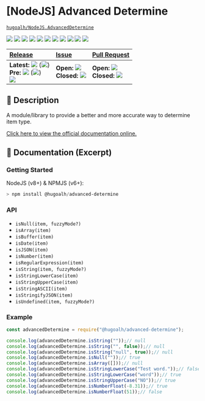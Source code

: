# \[NodeJS\] Advanced Determine

[`hugoalh/NodeJS.AdvancedDetermine`](https://github.com/hugoalh/NodeJS.AdvancedDetermine)

[![](https://img.shields.io/github/contributors/hugoalh/NodeJS.AdvancedDetermine?style=flat-square&logo=github)](https://github.com/hugoalh/NodeJS.AdvancedDetermine/graphs/contributors)
[![](https://img.shields.io/github/license/hugoalh/NodeJS.AdvancedDetermine?style=flat-square&logo=github)](https://github.com/hugoalh/NodeJS.AdvancedDetermine/blob/master/LICENSE.md)
![](https://img.shields.io/github/languages/count/hugoalh/NodeJS.AdvancedDetermine?style=flat-square&logo=github)
![](https://img.shields.io/github/languages/top/hugoalh/NodeJS.AdvancedDetermine?style=flat-square&logo=github)
![](https://img.shields.io/github/repo-size/hugoalh/NodeJS.AdvancedDetermine?style=flat-square&logo=github)
![](https://img.shields.io/github/languages/code-size/hugoalh/NodeJS.AdvancedDetermine?style=flat-square&logo=github)
![](https://img.shields.io/github/watchers/hugoalh/NodeJS.AdvancedDetermine?style=flat-square&logo=github)
![](https://img.shields.io/github/stars/hugoalh/NodeJS.AdvancedDetermine?style=flat-square&logo=github)
![](https://img.shields.io/github/forks/hugoalh/NodeJS.AdvancedDetermine?style=flat-square&logo=github)
[![](https://img.shields.io/lgtm/alerts/g/hugoalh/NodeJS.AdvancedDetermine.svg?style=flat-square&logo=lgtm&label=%20)](https://lgtm.com/projects/g/hugoalh/NodeJS.AdvancedDetermine/alerts)
[![](https://img.shields.io/lgtm/grade/javascript/g/hugoalh/NodeJS.AdvancedDetermine.svg?style=flat-square&logo=lgtm)](https://lgtm.com/projects/g/hugoalh/NodeJS.AdvancedDetermine/context:javascript)

| **[Release](https://github.com/hugoalh/NodeJS.AdvancedDetermine/releases)** | **[Issue](https://github.com/hugoalh/NodeJS.AdvancedDetermine/issues?q=is%3Aissue)** | **[Pull Request](https://github.com/hugoalh/NodeJS.AdvancedDetermine/pulls?q=is%3Apr)** |
|:----|:----|:----|
| **Latest:** ![](https://img.shields.io/github/release/hugoalh/NodeJS.AdvancedDetermine?sort=semver&style=flat-square&color=000000&label=%20) (![](https://img.shields.io/github/release-date/hugoalh/NodeJS.AdvancedDetermine?style=flat-square&color=000000&label=%20))<br />**Pre:** ![](https://img.shields.io/github/release/hugoalh/NodeJS.AdvancedDetermine?include_prereleases&sort=semver&style=flat-square&color=000000&label=%20) (![](https://img.shields.io/github/release-date-pre/hugoalh/NodeJS.AdvancedDetermine?style=flat-square&color=000000&label=%20))<br />[![](https://img.shields.io/npm/v/@hugoalh/advanced-determine?style=flat-square&logo=npm)](https://www.npmjs.com/package/@hugoalh/advanced-determine) | **Open:** ![](https://img.shields.io/github/issues-raw/hugoalh/NodeJS.AdvancedDetermine?style=flat-square&color=000000&label=%20)<br />**Closed:** ![](https://img.shields.io/github/issues-closed-raw/hugoalh/NodeJS.AdvancedDetermine?style=flat-square&color=000000&label=%20) | **Open:** ![](https://img.shields.io/github/issues-pr-raw/hugoalh/NodeJS.AdvancedDetermine?style=flat-square&color=000000&label=%20)<br />**Closed:** ![](https://img.shields.io/github/issues-pr-closed-raw/hugoalh/NodeJS.AdvancedDetermine?style=flat-square&color=000000&label=%20) |

## 📜 Description

A module/library to provide a better and more accurate way to determine item type.

[Click here to view the official documentation online.](https://github.com/hugoalh/NodeJS.AdvancedDetermine/wiki)

## 📄 Documentation (Excerpt)

### Getting Started

NodeJS (v8+) & NPMJS (v6+):

```powershell
> npm install @hugoalh/advanced-determine
```

### API

- `isNull(item, fuzzyMode?)`
- `isArray(item)`
- `isBuffer(item)`
- `isDate(item)`
- `isJSON(item)`
- `isNumber(item)`
- `isRegularExpression(item)`
- `isString(item, fuzzyMode?)`
- `isStringLowerCase(item)`
- `isStringUpperCase(item)`
- `isStringASCII(item)`
- `isStringifyJSON(item)`
- `isUndefined(item, fuzzyMode?)`

### Example

```javascript
const advancedDetermine = require("@hugoalh/advanced-determine");

console.log(advancedDetermine.isString(""));// null
console.log(advancedDetermine.isString("", false));// null
console.log(advancedDetermine.isString("null", true));// null
console.log(advancedDetermine.isNull(""));// true
console.log(advancedDetermine.isArray([]));// null
console.log(advancedDetermine.isStringLowerCase("Test word."));// false
console.log(advancedDetermine.isStringLowerCase("word"));// true
console.log(advancedDetermine.isStringUpperCase("NO"));// true
console.log(advancedDetermine.isNumberFloat(-8.31));// true
console.log(advancedDetermine.isNumberFloat(51));// false
```
